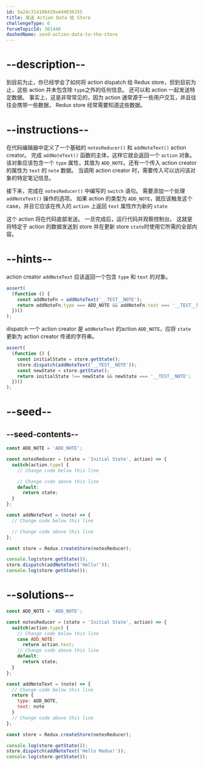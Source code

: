 ```yaml
---
id: 5a24c314108439a4d4036155
title: 发送 Action Data 给 Store
challengeType: 6
forumTopicId: 301448
dashedName: send-action-data-to-the-store
---
```


# --description--

到目前为止，你已经学会了如何将 action dispatch 给 Redux store，但到目前为止，这些 action 并未包含除 `type`之外的任何信息。 还可以和 action 一起发送特定数据。 事实上，这是非常常见的，因为 action 通常源于一些用户交互，并且往往会携带一些数据， Redux store 经常需要知道这些数据。

# --instructions--

在代码编辑器中定义了一个基础的 `notesReducer()` 和 `addNoteText()` action creator。 完成 `addNoteText()` 函数的主体，这样它就会返回一个 `action` 对象。 该对象应该包含一个 `type` 属性，其值为 `ADD_NOTE`，还有一个传入 action creator 的属性为 `text` 的 `note` 数据。 当调用 action creator 时，需要传入可以访问该对象的特定笔记信息。

接下来，完成在 `notesReducer()` 中编写的 `switch` 语句。 需要添加一个处理 `addNoteText()` 操作的选项。 如果 action 的类型为 `ADD_NOTE`，就应该触发这个 case，并且它应该在传入的 `action` 上返回 `text` 属性作为新的 `state`

这个 action 将在代码底部发送。 一旦完成后，运行代码并观察控制台。 这就是将特定于 action 的数据发送到 store 并在更新 store `state`时使用它所需的全部内容。

# --hints--

action creator `addNoteText` 应该返回一个包含 `type` 和 `text` 的对象。

```js
assert(
  (function () {
    const addNoteFn = addNoteText('__TEST__NOTE');
    return addNoteFn.type === ADD_NOTE && addNoteFn.text === '__TEST__NOTE';
  })()
);
```

dispatch 一个 action creator 是 `addNoteText` 的action `ADD_NOTE`，应将 `state` 更新为 action creator 传递的字符串。

```js
assert(
  (function () {
    const initialState = store.getState();
    store.dispatch(addNoteText('__TEST__NOTE'));
    const newState = store.getState();
    return initialState !== newState && newState === '__TEST__NOTE';
  })()
);
```

# --seed--

## --seed-contents--

```js
const ADD_NOTE = 'ADD_NOTE';

const notesReducer = (state = 'Initial State', action) => {
  switch(action.type) {
    // Change code below this line

    // Change code above this line
    default:
      return state;
  }
};

const addNoteText = (note) => {
  // Change code below this line

  // Change code above this line
};

const store = Redux.createStore(notesReducer);

console.log(store.getState());
store.dispatch(addNoteText('Hello!'));
console.log(store.getState());
```

# --solutions--

```js
const ADD_NOTE = 'ADD_NOTE';

const notesReducer = (state = 'Initial State', action) => {
  switch(action.type) {
    // Change code below this line
    case ADD_NOTE:
      return action.text;
    // Change code above this line
    default:
      return state;
  }
};

const addNoteText = (note) => {
  // Change code below this line
  return {
    type: ADD_NOTE,
    text: note
  }
  // Change code above this line
};

const store = Redux.createStore(notesReducer);

console.log(store.getState());
store.dispatch(addNoteText('Hello Redux!'));
console.log(store.getState());
```
